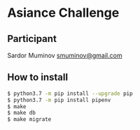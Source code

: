 # Asiance Challenge

## Participant
Sardor Muminov <smuminov@gmail.com>

## How to install

```bash
$ python3.7 -m pip install --upgrade pip
$ python3.7 -m pip install pipenv
$ make
$ make db
$ make migrate
```
